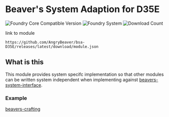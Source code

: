 # Beaver's System Adaption for D35E
![Foundry Core Compatible Version](https://img.shields.io/endpoint?url=https%3A%2F%2Ffoundryshields.com%2Fversion%3Fstyle%3Dflat%26url%3Dhttps%3A%2F%2Fgithub.com%2FAngryBeaver%2Fbsa-D35E%2Freleases%2Flatest%2Fdownload%2Fmodule.json)
![Foundry System](https://img.shields.io/endpoint?url=https%3A%2F%2Ffoundryshields.com%2Fsystem%3FnameType%3Draw%26showVersion%3D1%26style%3Dflat%26url%3Dhttps%3A%2F%2Fraw.githubusercontent.com%2FAngryBeaver%2Fbsa-D35E%2Fmain%2Fmodule.json)
![Download Count](https://img.shields.io/github/downloads/AngryBeaver/bsa-D35E/total?color=bright-green)

link to module
````
https://github.com/AngryBeaver/bsa-D35E/releases/latest/download/module.json
````

## What is this
This module provides system specifc implementation so that other modules can be written system independent
when implementing against [beavers-system-interface](https://github.com/AngryBeaver/beavers-system-interface).

### Example
[beavers-crafting](https://github.com/AngryBeaver/beavers-crafting)


